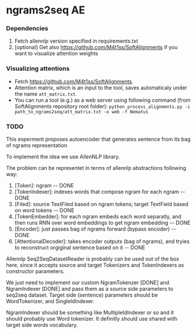 # ngrams2seq AE

### Dependencies
1) Fetch allennlp version specified in requirements.txt
2) [optional] Get also https://github.com/M4t1ss/SoftAlignments if you want to visualize attention weights

### Visualizing attentions
* Fetch https://github.com/M4t1ss/SoftAlignments.
* Attention matrix, which is an input to the tool, saves automaticaly under the name `att_matrix.txt`.
* You can run a tool (e.g.) as a web server using following command (from SoftAlignments repository root folder): 
`python process_alignments.py -i path_to_ngrams2seq/att_matrix.txt -o web -f Nematus`

### TODO
This experment proposes autoencoder that generates sentence from its bag of ngrams representation      

To implement the idea we use AllenNLP library. 

The problem can be representet in terms of allennlp abstractions following way:
1) [Token]: ngram -- DONE
2) [TokenIndexer]: indexes words that compose ngram for each ngram -- DONE
3) [Filed]: source TextFiled based on ngram tokens; target TextField based on word tokens -- DONE
4) [TokenEmbedder]: for each ngram embeds each word separatly, and then runs RNN over word embeddings to get ngram embedding -- DONE
5) [Encoder]: just passes bag of ngrams forward (bypass encoder) -- DONE
6) [AttentionalDecoder]: takes encoder outputs (bag of ngrams), and tryies to reconstruct orgiginal sentence based on it -- DONE

Allennlp Seq2SeqDatasetReader is probably can be used out of the box here, since it accepts source and target Tokenizers and TokenIndexers as constructor parameters.

We just need to implement our custom NgramTokenzer [DONE] and NgramIndexer [DONE] and pass them as a source side parameters to seq2seq dataset. Target side (sentence) parameters should be WordTokenizer, and SingleIdIndexer. 

NgramIndexer should be something like MultipleIdIndexer or so and it should probably use Word tokenizer. It definitly should use shared with target side words vocabulary.  